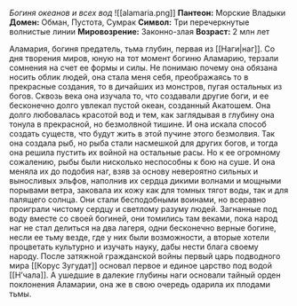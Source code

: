 *Богиня океанов и всех вод*
![[alamaria.png]]
**Пантеон:** Морские Владыки 
**Домен:** Обман, Пустота, Сумрак
**Символ:** Три перечеркнутые волнистые линии
**Мировозрение:** Законно-злая
**Возраст:** 2 млн лет

Аламария, богиня предатель, тьма глубин, первая из [[Наги|наг]]. Со дня творения миров, юную на тот момент богиню Аламарию, терзали сомнения на счет ее формы и силы. Не понимаю почему она обязана носить облик людей, она стала меня себя, преображаясь то в прекрасные создания, то в дичайших из монстров, пугая остальных из богов. Сквозь века она изучала то, что создавали другие боги, и ее бесконечно долго увлекал пустой океан, созданный Акатошем. Она долго любовалась красотой вод и тем, как заглядывая в глубину она тонула в прекрасной, но безмолвной тишине. И она искала способ создать существ, что будут жить в этой пучине этого безмолвия. Так она создала рыб, но рыба стали насмешкой для других богов, и тогда она решила пустить их войной на остальные расы. Но к ее огромному сожалению, рыбы были нисколько неспособны к бою на суше. И она меняла их до подобия наг, взяв за основу невероятно сильных и выносливых эльфов, наполнив их сердца дикими волнами и мощными порывами ветра, заковала их кожу как для томных тягот воды, так и для палящего солнца. Они стали бесподобными воинами, но всеравно проиграли чистому сердцу и светлому разуму людей. Загнанные под воду вместе со своей богиней, они томились там веками, пока народ наг не стал делиться на два лагеря, одни бесконечно верные богине, несли ее тьму везде, где у них были возможности, а вторые хотели процветать культурно и изучать науку, дабы нести блага своему народу. После затяжной гражданской войны первый царь подводного мира [[Корус Зугудат]] основал первое и единое царство под водой [[Н’чала]]. А ушедшие в далекие глубины наги основали тайный орден поклонения Аламарии, она же в свою очередь одарила их плодами тьмы.
